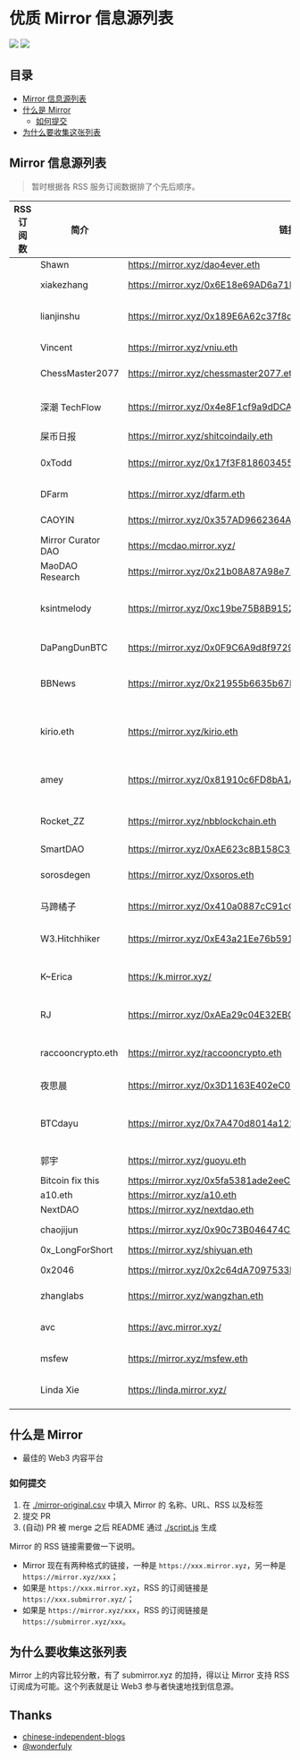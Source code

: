 
# 优质 Mirror 信息源列表

  [![](https://badgen.net/badge/icon/Website?icon=chrome&label)](https://dbarobin.com/) [![](https://badgen.net/badge/icon/Twitter?icon=twitter&label)](https://twitter.com/vrwio)

## 目录

- [Mirror 信息源列表](#Mirror-信息源列表)
- [什么是 Mirror](#什么是-Mirror)
  - [如何提交](#如何提交)
- [为什么要收集这张列表](#为什么要收集这张列表)

## Mirror 信息源列表

> 暂时根据各 RSS 服务订阅数据排了个先后顺序。

| RSS 订阅数 | 简介                 | 链接                                                            | 标签                      |
| ------- | ------------------ | ------------------------------------------------------------- | ----------------------- |
|         | Shawn              | https://mirror.xyz/dao4ever.eth                               | DAO                     |
|         | xiakezhang         | https://mirror.xyz/0x6E18e69AD6a71Be81b3a00303b1021a7E0021a3A | Web3; DeFi              |
|         | lianjinshu         | https://mirror.xyz/0x189E6A62c37f8d5A8f01f023A77175439e8124ce | Web3; DeFi; GameFi      |
|         | Vincent            | https://mirror.xyz/vniu.eth                                   | DeFi; GameFi            |
|         | ChessMaster2077    | https://mirror.xyz/chessmaster2077.eth                        | Web3; NFT               |
|         | 深潮 TechFlow        | https://mirror.xyz/0x4e8F1cf9a9dDCAdeE3340daDA2CbA5508D340B4E | Web3; DeFi; 媒体          |
|         | 屎币日报               | https://mirror.xyz/shitcoindaily.eth                          | Web3                    |
|         | 0xTodd             | https://mirror.xyz/0x17f3F81860345567482E1D232FB5B6f8bD77f3Bd | Web3; DeFi; DAO         |
|         | DFarm              | https://mirror.xyz/dfarm.eth                                  | Web3; DeFi              |
|         | CAOYIN             | https://mirror.xyz/0x357AD9662364AeD7316ACBdbC76A193983E7c731 | Web3; NFT               |
|         | Mirror Curator DAO | https://mcdao.mirror.xyz/                                     | DAO                     |
|         | MaoDAO Research    | https://mirror.xyz/0x21b08A87A98e7F242038810aa4227d6BEC5A762c | DAO                     |
|         | ksintmelody        | https://mirror.xyz/0xc19be75B8B9152d884987e1B58b3F18A94875396 | Web3; DeFi; NFT; Crypto |
|         | DaPangDunBTC       | https://mirror.xyz/0x0F9C6A9d8f9729aB07b5b2B870Ce8122E76708b0 | IEO; 交易所                |
|         | BBNews             | https://mirror.xyz/0x21955b6635b67B19Ee0472b8a4Ac4E1d89521cbe | Web3; DeFi; 媒体          |
|         | kirio.eth          | https://mirror.xyz/kirio.eth                                  | Web3; DeFi; 公链; 以太坊; 空投 |
|         | amey               | https://mirror.xyz/0x81910c6FD8bA1A67367aA9cA30101c61ce1a30e0 | Web3; DeFi; 空投          |
|         | Rocket_ZZ          | https://mirror.xyz/nbblockchain.eth                           | Web3; DeFi; 空投          |
|         | SmartDAO           | https://mirror.xyz/0xAE623c8B158C3dF75b4f0f3886cA36b49b72f3e9 | DAO                     |
|         | sorosdegen         | https://mirror.xyz/0xsoros.eth                                | Web3; DeFi; DAO         |
|         | 马蹄橘子               | https://mirror.xyz/0x410a0887cC91cCf1e8Db56422b9a5D8B078c2200 | Web3; DeFi              |
|         | W3.Hitchhiker      | https://mirror.xyz/0xE43a21Ee76b591fe6E479da8a8a388FCfea6F77F | Web3; 教程; Arweave       |
|         | K~Erica            | https://k.mirror.xyz/                                         | Web3; DeFi; GameFi      |
|         | RJ                 | https://mirror.xyz/0xAEa29c04E32EBCE118ea8cee975a3317190cCCdd | Web3; 教程; Arweave       |
|         | raccooncrypto.eth  | https://mirror.xyz/raccooncrypto.eth                          | Web3; DeFi; DAO         |
|         | 夜思晨                | https://mirror.xyz/0x3D1163E402eC0c0F58297E1e88Bd992b729eE520 | 公链; Cosmos              |
|         | BTCdayu            | https://mirror.xyz/0x7A470d8014a122245b0410774618B7ED0E990Daa | Web3; DeFi; DAO; PEOPLE |
|         | 郭宇                 | https://mirror.xyz/guoyu.eth                                  | Web3; NFT               |
|         | Bitcoin fix this   | https://mirror.xyz/0x5fa5381ade2eeC5459ce93af57b5feE7d63E6831 | Bitcoin                 |
|         | a10.eth            | https://mirror.xyz/a10.eth                                    | DeFi                    |
|         | NextDAO            | https://mirror.xyz/nextdao.eth                                | DAO                     |
|         | chaojijun          | https://mirror.xyz/0x90c73B046474Ca1F7b06c60D913C1a97DbE2f08c | DeFi; Web3              |
|         | 0x_LongForShort    | https://mirror.xyz/shiyuan.eth                                | NFT                     |
|         | 0x2046             | https://mirror.xyz/0x2c64dA7097533DB7a585ee62CDE17CAE0bCb2046 | Web3; ENS               |
|         | zhanglabs          | https://mirror.xyz/wangzhan.eth                               | Web3; ENS               |
|         | avc                | https://avc.mirror.xyz/                                       | Web3; DeFi; Crypto      |
|         | msfew              | https://mirror.xyz/msfew.eth                                  | Web3; DeFi              |
|         | Linda Xie          | https://linda.mirror.xyz/                                     | Web3; DeFi; DAO         |

## 什么是 Mirror

- 最佳的 Web3 内容平台

### 如何提交

1. 在 [./mirror-original.csv](./mirror-original.csv) 中填入 Mirror 的 名称、URL、RSS 以及标签
2. 提交 PR
3. (自动) PR 被 merge 之后 README 通过 [./script.js](./script.js) 生成

Mirror 的 RSS 链接需要做一下说明。

- Mirror 现在有两种格式的链接，一种是 `https://xxx.mirror.xyz`，另一种是 `https://mirror.xyz/xxx`；
- 如果是 `https://xxx.mirror.xyz`，RSS 的订阅链接是 `https://xxx.submirror.xyz/`；
- 如果是 `https://mirror.xyz/xxx`，RSS 的订阅链接是 `https://submirror.xyz/xxx`。

## 为什么要收集这张列表

Mirror 上的内容比较分散，有了 submirror.xyz 的加持，得以让 Mirror 支持 RSS 订阅成为可能。这个列表就是让 Web3 参与者快速地找到信息源。

## Thanks

- [chinese-independent-blogs](https://github.com/timqian/chinese-independent-blogs)
- [@wonderfuly](https://twitter.com/wonderfuly)
